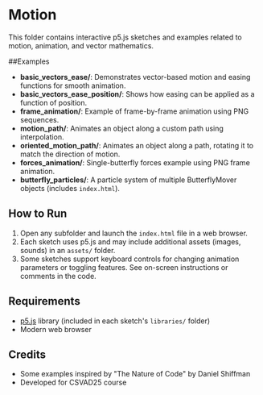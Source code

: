 # Motion

This folder contains interactive p5.js sketches and examples related to motion, animation, and vector mathematics.

##Examples

- **basic_vectors_ease/**: Demonstrates vector-based motion and easing functions for smooth animation.
- **basic_vectors_ease_position/**: Shows how easing can be applied as a function of position.
- **frame_animation/**: Example of frame-by-frame animation using PNG sequences.
- **motion_path/**: Animates an object along a custom path using interpolation.
- **oriented_motion_path/**: Animates an object along a path, rotating it to match the direction of motion.
 - **forces_animation/**: Single-butterfly forces example using PNG frame animation.
 - **butterfly_particles/**: A particle system of multiple ButterflyMover objects (includes `index.html`).

## How to Run

1. Open any subfolder and launch the `index.html` file in a web browser.
2. Each sketch uses p5.js and may include additional assets (images, sounds) in an `assets/` folder.
3. Some sketches support keyboard controls for changing animation parameters or toggling features. See on-screen instructions or comments in the code.

## Requirements

- [p5.js](https://p5js.org/) library (included in each sketch's `libraries/` folder)
- Modern web browser

## Credits

- Some examples inspired by "The Nature of Code" by Daniel Shiffman
- Developed for CSVAD25 course

